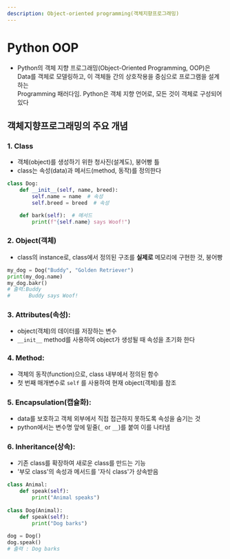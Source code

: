 ```yaml
---
description: Object-oriented programming(객체지향프로그래밍)
---
```


# Python OOP

* Python의 객체 지향 프로그래밍(Object-Oriented Programming, OOP)은 \
  Data를 객체로 모델링하고, 이 객체들 간의 상호작용을 중심으로 프로그램을 설계하는 \
  Programming 패러다임. Python은 객체 지향 언어로, 모든 것이 객체로 구성되어 있다

## 객체지향프로그래밍의 주요 개념

### 1. Class

* 객체(object)를 생성하기 위한 청사진(설계도), 붕어빵 틀
* class는 속성(data)과 메서드(method, 동작)를 정의한다

```python
class Dog:
    def __init__(self, name, breed):
        self.name = name  # 속성
        self.breed = breed  # 속성

    def bark(self):  # 메서드
        print(f"{self.name} says Woof!")
```

### 2. Object(객체)

* class의 instance로, class에서 정의된 구조를 **실제로** 메모리에 구현한 것, 붕어빵

```python
my_dog = Dog("Buddy", "Golden Retriever")
print(my_dog.name) 
my_dog.bakr() 
# 출력:Buddy
#      Buddy says Woof!
```



### 3. Attributes(속성):

* object(객체)의 데이터를 저장하는 변수
* `__init__` method를 사용하여 object가 생성될 때 속성을 초기화 한다



### 4. Method:

* 객체의 동작(function)으로, class 내부에서 정의된 함수
* 첫 번째 매개변수로 `self` 를 사용하여 현재 object(객체)를 참조



### 5. Encapsulation(캡슐화):

* data를 보호하고 객체 외부에서 직접 접근하지 못하도록 속성을 숨기는 것
* python에서는 변수명 앞에 밑줄(`_` or `__`)를 붙여 이를 나타냄



### 6. Inheritance(상속):

* 기존 class를 확장하여 새로운 class를 만드는 기능
* '부모 class'의 속성과 메서드를 '자식 class'가 상속받음

```python
class Animal:
    def speak(self):
        print("Animal speaks")
        
class Dog(Animal):
    def speak(self):
        print("Dog barks")
        
dog = Dog()
dog.speak()
# 출력 : Dog barks
```









